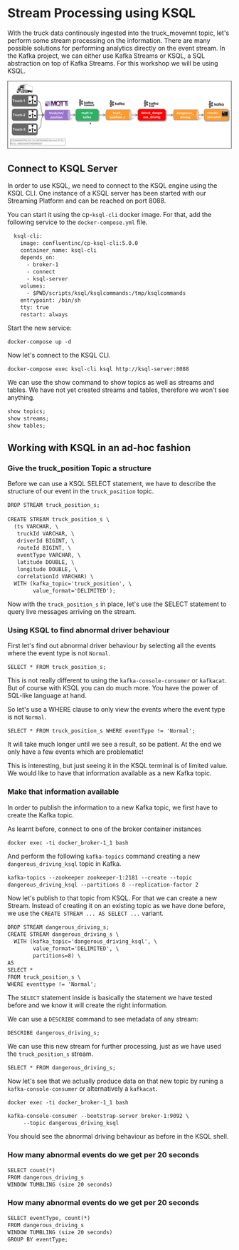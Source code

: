 # Stream Processing using KSQL
With the truck data continously ingested into the truck_movemnt topic, let's perform some stream processing on the information. There are many possible solutions for performing analytics directly on the event stream. In the Kafka project, we can either use Kafka Streams or KSQL, a SQL abstraction on top of Kafka Streams. For this workshop we will be using KSQL. 

![Alt Image Text](./images/stream-processing-with-ksql-overview.png "Schema Registry UI")

## Connect to KSQL Server

In order to use KSQL, we need to connect to the KSQL engine using the KSQL CLI. One instance of a KSQL server has been started with our Streaming Platform and can be reached on port 8088. 

You can start it using the cp-`ksql-cli` docker image. For that, add the following service to the `docker-compose.yml` file.

```
  ksql-cli:
    image: confluentinc/cp-ksql-cli:5.0.0
    container_name: ksql-cli
    depends_on:
      - broker-1
      - connect
      - ksql-server
    volumes:
      - $PWD/scripts/ksql/ksqlcommands:/tmp/ksqlcommands
    entrypoint: /bin/sh
    tty: true
    restart: always
```

Start the new service:

```
docker-compose up -d 
```

Now let's connect to the KSQL CLI. 

```
docker-compose exec ksql-cli ksql http://ksql-server:8088
```

We can use the show command to show topics as well as streams and tables. We have not yet created streams and tables, therefore we won't see anything. 

```
show topics;
show streams;
show tables;
```

## Working with KSQL in an ad-hoc fashion

### Give the truck_position Topic a structure

Before we can use a KSQL SELECT statement, we have to describe the structure of our event in the `truck_position` topic. 

```
DROP STREAM truck_position_s;

CREATE STREAM truck_position_s \
  (ts VARCHAR, \
   truckId VARCHAR, \
   driverId BIGINT, \
   routeId BIGINT, \
   eventType VARCHAR, \
   latitude DOUBLE, \
   longitude DOUBLE, \
   correlationId VARCHAR) \
  WITH (kafka_topic='truck_position', \
        value_format='DELIMITED');
```

Now with the `truck_position_s` in place, let's use the SELECT statement to query live messages arriving on the stream. 

### Using KSQL to find abnormal driver behaviour

First let's find out abnormal driver behaviour by selecting all the events where the event type is not `Normal`.
        
```
SELECT * FROM truck_position_s;
```

This is not really different to using the `kafka-console-consumer` or `kafkacat`. But of course with KSQL you can do much more. You have the power of SQL-like language at hand. 

So let's use a WHERE clause to only view the events where the event type is not `Normal`. 

```
SELECT * FROM truck_position_s WHERE eventType != 'Normal';
```

It  will take much longer until we see a result, so be patient. At the end we only have a few events which are problematic!

This is interesting, but just seeing it in the KSQL terminal is of limited value. We would like to have that information available as a new Kafka topic. 

### Make that information available 

In order to publish the information to a new Kafka topic, we first have to create the Kafka topic. 

As learnt before, connect to one of the broker container instances

```
docker exec -ti docker_broker-1_1 bash
```

And perform the following `kafka-topics` command creating a new `dangerous_driving_ksql` topic in Kafka.

```
kafka-topics --zookeeper zookeeper-1:2181 --create --topic dangerous_driving_ksql --partitions 8 --replication-factor 2
```

Now let's publish to that topic from KSQL. For that we can create a new Stream. Instead of creating it on an existing topic as we have done before, we use the `CREATE STREAM ... AS SELECT ...` variant. 

```
DROP STREAM dangerous_driving_s;
CREATE STREAM dangerous_driving_s \
  WITH (kafka_topic='dangerous_driving_ksql', \
        value_format='DELIMITED', \
        partitions=8) \
AS 
SELECT * 
FROM truck_position_s \
WHERE eventtype != 'Normal';
```

The `SELECT` statement inside is basically the statement we have tested before and we know it will create the right information. 

We can use a `DESCRIBE` command to see metadata of any stream: 

```
DESCRIBE dangerous_driving_s;        
```

We can use this new stream for further processing, just as we have used the `truck_position_s` stream. 

```
SELECT * FROM dangerous_driving_s;
```

Now let's see that we actually produce data on that new topic by runing a `kafka-console-consumer` or alternatively a `kafkacat`.

```
docker exec -ti docker_broker-1_1 bash
```

```
kafka-console-consumer --bootstrap-server broker-1:9092 \
     --topic dangerous_driving_ksql
```

You should see the abnormal driving behaviour as before in the KSQL shell.        

### How many abnormal events do we get per 20 seconds

```
SELECT count(*) 
FROM dangerous_driving_s 
WINDOW TUMBLING (size 20 seconds) 
```

### How many abnormal events do we get per 20 seconds

```
SELECT eventType, count(*) 
FROM dangerous_driving_s 
WINDOW TUMBLING (size 20 seconds) 
GROUP BY eventType;
```

